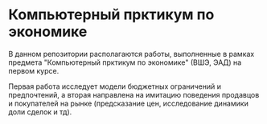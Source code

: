 # Компьютерный прктикум по экономике
В данном репозитории располагаются работы, выполненные в рамках предмета "Компьютерный прктикум по экономике" (ВШЭ, ЭАД) на первом курсе. 

Первая работа исследует модели бюджетных ограничений и предпочтений, а вторая направлена на имитацию поведения продавцов и покупателей на рынке (предсказание цен, исследование динамики доли сделок и тд). 
